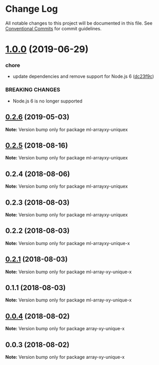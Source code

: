 # Change Log

All notable changes to this project will be documented in this file.
See [Conventional Commits](https://conventionalcommits.org) for commit guidelines.

# [1.0.0](https://github.com/mljs/array-xy/compare/ml-arrayxy-uniquex@0.2.6...ml-arrayxy-uniquex@1.0.0) (2019-06-29)


### chore

* update dependencies and remove support  for Node.js 6 ([dc23f9c](https://github.com/mljs/array-xy/commit/dc23f9c))


### BREAKING CHANGES

* Node.js 6 is no longer supported





## [0.2.6](https://github.com/mljs/array-xy/compare/ml-arrayxy-uniquex@0.2.5...ml-arrayxy-uniquex@0.2.6) (2019-05-03)

**Note:** Version bump only for package ml-arrayxy-uniquex





<a name="0.2.5"></a>
## [0.2.5](https://github.com/mljs/array-xy/compare/ml-arrayxy-uniquex@0.2.4...ml-arrayxy-uniquex@0.2.5) (2018-08-16)




**Note:** Version bump only for package ml-arrayxy-uniquex

<a name="0.2.4"></a>
## 0.2.4 (2018-08-06)




**Note:** Version bump only for package ml-arrayxy-uniquex

<a name="0.2.3"></a>
## 0.2.3 (2018-08-03)




**Note:** Version bump only for package ml-arrayxy-uniquex

<a name="0.2.2"></a>
## 0.2.2 (2018-08-03)




**Note:** Version bump only for package ml-arrayxy-unique-x

<a name="0.2.1"></a>
## [0.2.1](https://github.com/mljs/array-xy/compare/ml-array-xy-unique-x@0.1.1...ml-array-xy-unique-x@0.2.1) (2018-08-03)

**Note:** Version bump only for package ml-array-xy-unique-x





<a name="0.1.1"></a>
## 0.1.1 (2018-08-03)

**Note:** Version bump only for package ml-array-xy-unique-x





<a name="0.0.4"></a>
## [0.0.4](https://github.com/mljs/array-xy/compare/array-xy-unique-x@0.0.3...array-xy-unique-x@0.0.4) (2018-08-02)




**Note:** Version bump only for package array-xy-unique-x

<a name="0.0.3"></a>
## 0.0.3 (2018-08-02)




**Note:** Version bump only for package array-xy-unique-x
